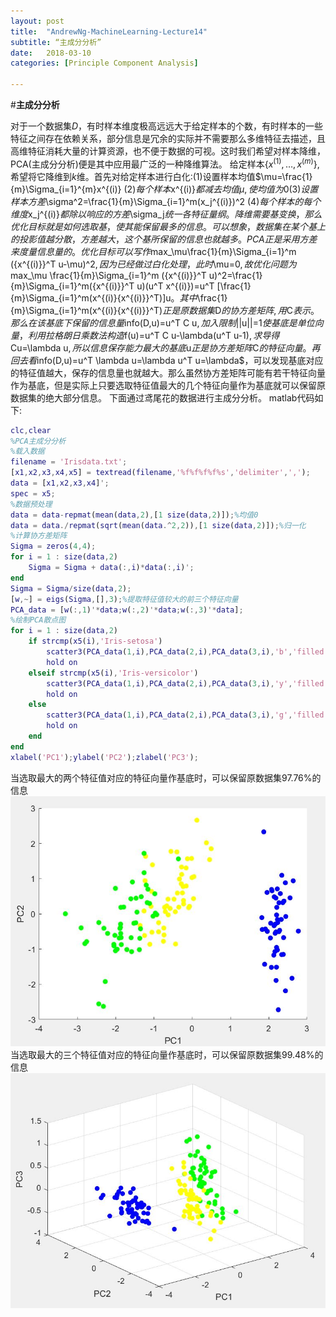 ```yaml
---
layout: post
title:  "AndrewNg-MachineLearning-Lecture14"
subtitle: “主成分分析”
date:   2018-03-10
categories: [Principle Component Analysis]

---
```

<script type="text/x-mathjax-config"> MathJax.Hub.Config({ tex2jax: {inlineMath: [['$','$'],['\\(','\\)']]} }); </script> <script type="text/javascript" async src="https://cdn.mathjax.org/mathjax/latest/MathJax.js?config=TeX-MML-AM_CHTML"> </script>

#**主成分分析**

对于一个数据集$D$，有时样本维度极高远远大于给定样本的个数，有时样本的一些特征之间存在依赖关系，部分信息是冗余的实际并不需要那么多维特征去描述，且高维特征消耗大量的计算资源，也不便于数据的可视。这时我们希望对样本降维，PCA(主成分分析)便是其中应用最广泛的一种降维算法。
给定样本$\lbrace x^{(1)},\dots,x^{(m)} \rbrace$,希望将它降维到$k$维。首先对给定样本进行白化:(1)设置样本均值$\mu=\frac{1}{m}\Sigma_{i=1}^{m}x^{(i)} $(2)每个样本$x^{(i)}$都减去均值\mu,使均值为0(3)设置样本方差$\sigma^2=\frac{1}{m}\Sigma_{i=1}^m(x_j^{(i)})^2 $(4)每个样本的每个维度$x_j^{(i)}$都除以响应的方差$\sigma_j$统一各特征量纲。
降维需要基变换，那么优化目标就是如何选取基，使其能保留最多的信息。可以想象，数据集在某个基上的投影值越分散，方差越大，这个基所保留的信息也就越多。PCA正是采用方差来度量信息量的。优化目标可以写作$max_\mu\frac{1}{m}\Sigma_{i=1}^m ({x^{(i)}}^T u-\mu)^2$,因为已经做过白化处理，此时$\mu=0$,故优化问题为$max_\mu \frac{1}{m}\Sigma_{i=1}^m ({x^{(i)}}^T u)^2=\frac{1}{m}\Sigma_{i=1}^m({x^{(i)}}^T u)(u^T x^{(i)})=u^T [\frac{1}{m}\Sigma_{i=1}^m(x^{(i)}{x^{(i)}}^T)]u$。其中$\frac{1}{m}\Sigma_{i=1}^m(x^{(i)}{x^{(i)}}^T)$正是原数据集$D$的协方差矩阵,用$C$表示。那么在该基底下保留的信息量$info(D,u)=u^T C u$,加入限制$||u||=1$使基底是单位向量，利用拉格朗日乘数法构造$f(u)=u^T C u-\lambda(u^T u-1)$,求导得$Cu=\lambda u$,所以信息保存能力最大的基底$u$正是协方差矩阵$C$的特征向量。再回去看$info(D,u)=u^T \lambda u=\lambda u^T u=\lambda$，可以发现基底对应的特征值越大，保存的信息量也就越大。那么虽然协方差矩阵可能有若干特征向量作为基底，但是实际上只要选取特征值最大的几个特征向量作为基底就可以保留原数据集的绝大部分信息。
下面通过鸢尾花的数据进行主成分分析。
matlab代码如下:
```matlab
clc,clear
%PCA主成分分析
%载入数据
filename = 'Irisdata.txt';
[x1,x2,x3,x4,x5] = textread(filename,'%f%f%f%f%s','delimiter',',');
data = [x1,x2,x3,x4]';
spec = x5;
%数据预处理
data = data-repmat(mean(data,2),[1 size(data,2)]);%均值0
data = data./repmat(sqrt(mean(data.^2,2)),[1 size(data,2)]);%归一化
%计算协方差矩阵
Sigma = zeros(4,4);
for i = 1 : size(data,2)
    Sigma = Sigma + data(:,i)*data(:,i)';
end
Sigma = Sigma/size(data,2);
[w,~] = eigs(Sigma,[],3);%提取特征值较大的前三个特征向量
PCA_data = [w(:,1)'*data;w(:,2)'*data;w(:,3)'*data];
%绘制PCA散点图
for i = 1 : size(data,2)
    if strcmp(x5(i),'Iris-setosa')
        scatter3(PCA_data(1,i),PCA_data(2,i),PCA_data(3,i),'b','filled');
        hold on
    elseif strcmp(x5(i),'Iris-versicolor')
        scatter3(PCA_data(1,i),PCA_data(2,i),PCA_data(3,i),'y','filled');
        hold on
    else
        scatter3(PCA_data(1,i),PCA_data(2,i),PCA_data(3,i),'g','filled');
        hold on
    end
end
xlabel('PC1');ylabel('PC2');zlabel('PC3');
```
当选取最大的两个特征值对应的特征向量作基底时，可以保留原数据集97.76%的信息
![](https://raw.githubusercontent.com/NjuOwen/NjuOwen.github.io/master/img/2018-03-10-AndrewNg-MachineLearning-lec14/PCA_2D.JPG)
当选取最大的三个特征值对应的特征向量作基底时，可以保留原数据集99.48%的信息
![](https://raw.githubusercontent.com/NjuOwen/NjuOwen.github.io/master/img/2018-03-10-AndrewNg-MachineLearning-lec14/PCA_3D.JPG)
